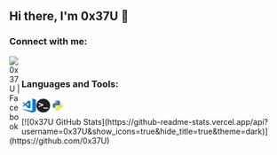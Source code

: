 ## Hi there, I'm 0x37U 👋
### Connect with me:
[<img align="left" alt="0x37U | Facebook" width="22px" src="https://cdn.jsdelivr.net/npm/simple-icons@v3/icons/facebook.svg" />][facebook]
<br/>
### Languages and Tools:
<img align="left" alt="Visual Studio Code" width="26px" src="https://raw.githubusercontent.com/github/explore/80688e429a7d4ef2fca1e82350fe8e3517d3494d/topics/visual-studio-code/visual-studio-code.png" />
<img align="left" alt="Terminal" width="26px" src="https://raw.githubusercontent.com/github/explore/80688e429a7d4ef2fca1e82350fe8e3517d3494d/topics/terminal/terminal.png" />
<img align="left" alt="Python" width="26px" src="https://raw.githubusercontent.com/github/explore/80688e429a7d4ef2fca1e82350fe8e3517d3494d/topics/python/python.png" />
<br/>
<br/>
[![0x37U GitHub Stats](https://github-readme-stats.vercel.app/api?username=0x37U&show_icons=true&hide_title=true&theme=dark)](https://github.com/0x37U)

[facebook]: https://www.facebook.com/Amr.v7
